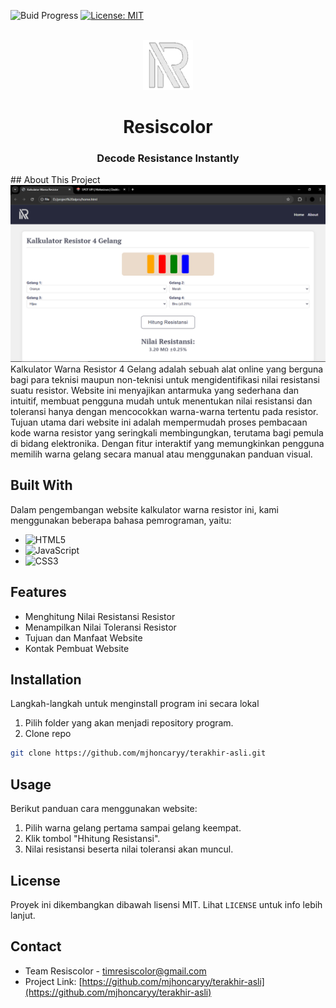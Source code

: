 ![Buid Progress](https://img.shields.io/badge/Build_Progress-Finish-blue)
[![License: MIT](https://img.shields.io/badge/License-MIT-yellow.svg)](https://opensource.org/licenses/MIT)
<!-- PROJECT LOGO -->
<br />
<div align="center">
  <a href="[https://github.com/othneildrew/Best-README-Template](https://github.com/mjhoncaryy/terakhir-asli/blob/main/logo.png)">
    <img src="logo.png" alt="Logo" width="80" height="80">
  </a>
  <h1 align="center">Resiscolor</h1>
  <h3 align="center"><strong>Decode Resistance Instantly</strong></h3>
</div>
<!-- ABOUT THE PROJECT -->
## About This Project
<img src="website.png" alt="website-screenshoot"></img>
Kalkulator Warna Resistor 4 Gelang adalah sebuah alat online yang berguna bagi para teknisi maupun non-teknisi untuk mengidentifikasi nilai resistansi suatu resistor. Website ini menyajikan antarmuka yang sederhana dan intuitif, membuat pengguna mudah untuk menentukan nilai resistansi dan toleransi hanya dengan mencocokkan warna-warna tertentu pada resistor. Tujuan utama dari website ini adalah mempermudah proses pembacaan kode warna resistor yang seringkali membingungkan, terutama bagi pemula di bidang elektronika. Dengan fitur interaktif yang memungkinkan pengguna memilih warna gelang secara manual atau menggunakan panduan visual.

## Built With
Dalam pengembangan website kalkulator warna resistor ini, kami menggunakan beberapa bahasa pemrograman, yaitu:

* ![HTML5](https://img.shields.io/badge/html5-%23E34F26.svg?style=for-the-badge&logo=html5&logoColor=white)
* ![JavaScript](https://img.shields.io/badge/javascript-%23323330.svg?style=for-the-badge&logo=javascript&logoColor=%23F7DF1E)
* ![CSS3](https://img.shields.io/badge/css3-%231572B6.svg?style=for-the-badge&logo=css3&logoColor=white)

## Features
* Menghitung Nilai Resistansi Resistor
* Menampilkan Nilai Toleransi Resistor
* Tujuan dan Manfaat Website
* Kontak Pembuat Website

<!-- GETTING STARTED -->
## Installation
Langkah-langkah untuk menginstall program ini secara lokal

1. Pilih folder yang akan menjadi repository program. 
2. Clone repo
  ```sh
  git clone https://github.com/mjhoncaryy/terakhir-asli.git
  ```
<!-- USAGE EXAMPLES -->
## Usage
Berikut panduan cara menggunakan website:
1. Pilih warna gelang pertama sampai gelang keempat.
2. Klik tombol "Hhitung Resistansi".
3. Nilai resistansi beserta nilai toleransi akan muncul.
<!-- LICENSE -->
## License
Proyek ini dikembangkan dibawah lisensi MIT. Lihat `LICENSE` untuk info lebih lanjut.
<!-- CONTACT -->
## Contact
* Team Resiscolor - timresiscolor@gmail.com
* Project Link: [https://github.com/mjhoncaryy/terakhir-asli](https://github.com/mjhoncaryy/terakhir-asli)
